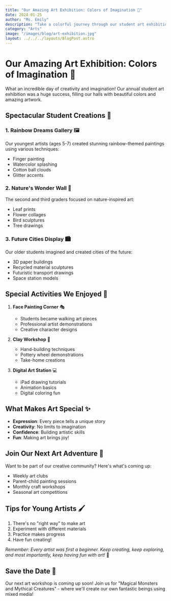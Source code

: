 ```yaml
---
title: "Our Amazing Art Exhibition: Colors of Imagination 🎨"
date: 2024-01-25
author: "Ms. Emily"
description: "Take a colorful journey through our student art exhibition, featuring incredible paintings, sculptures, and creative masterpieces!"
category: "Arts"
image: "/images/blog/art-exhibition.jpg"
layout: ../../../layouts/BlogPost.astro
---
```


# Our Amazing Art Exhibition: Colors of Imagination 🎨

What an incredible day of creativity and imagination! Our annual student art exhibition was a huge success, filling our halls with beautiful colors and amazing artwork.

## Spectacular Student Creations 🌈

### 1. Rainbow Dreams Gallery 🖼️
Our youngest artists (ages 5-7) created stunning rainbow-themed paintings using various techniques:
- Finger painting
- Watercolor splashing
- Cotton ball clouds
- Glitter accents

### 2. Nature's Wonder Wall 🌿
The second and third graders focused on nature-inspired art:
- Leaf prints
- Flower collages
- Bird sculptures
- Tree drawings

### 3. Future Cities Display 🏙️
Our older students imagined and created cities of the future:
- 3D paper buildings
- Recycled material sculptures
- Futuristic transport drawings
- Space station models

## Special Activities We Enjoyed 🎪

1. **Face Painting Corner** 🎭
   - Students became walking art pieces
   - Professional artist demonstrations
   - Creative character designs

2. **Clay Workshop** 🏺
   - Hand-building techniques
   - Pottery wheel demonstrations
   - Take-home creations

3. **Digital Art Station** 💻
   - iPad drawing tutorials
   - Animation basics
   - Digital coloring fun

## What Makes Art Special ✨

- **Expression**: Every piece tells a unique story
- **Creativity**: No limits to imagination
- **Confidence**: Building artistic skills
- **Fun**: Making art brings joy!

## Join Our Next Art Adventure 🎨

Want to be part of our creative community? Here's what's coming up:
- Weekly art clubs
- Parent-child painting sessions
- Monthly craft workshops
- Seasonal art competitions

## Tips for Young Artists 🖌️

1. There's no "right way" to make art
2. Experiment with different materials
3. Practice makes progress
4. Have fun creating!

*Remember: Every artist was first a beginner. Keep creating, keep exploring, and most importantly, keep having fun with art!* 🌈

## Save the Date 📅
Our next art workshop is coming up soon! Join us for "Magical Monsters and Mythical Creatures" - where we'll create our own fantastic beings using mixed media!
